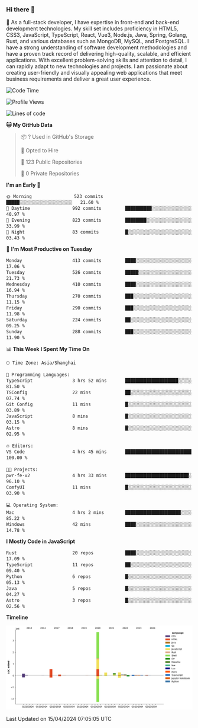 ### Hi there 👋

🌱 As a full-stack developer, I have expertise in front-end and back-end development technologies. My skill set includes proficiency in HTML5, CSS3, JavaScript, TypeScript, React, Vue3, Node.js, Java, Spring, Golang, Rust, and various databases such as MongoDB, MySQL, and PostgreSQL. I have a strong understanding of software development methodologies and have a proven track record of delivering high-quality, scalable, and efficient applications. With excellent problem-solving skills and attention to detail, I can rapidly adapt to new technologies and projects. I am passionate about creating user-friendly and visually appealing web applications that meet business requirements and deliver a great user experience.

<!--START_SECTION:waka-->
![Code Time](http://img.shields.io/badge/Code%20Time-1%2C335%20hrs%2057%20mins-blue)

![Profile Views](http://img.shields.io/badge/Profile%20Views-23-blue)

![Lines of code](https://img.shields.io/badge/From%20Hello%20World%20I%27ve%20Written-5.6%20million%20lines%20of%20code-blue)

**🐱 My GitHub Data** 

> 📦 ? Used in GitHub's Storage 
 > 
> 💼 Opted to Hire
 > 
> 📜 123 Public Repositories 
 > 
> 🔑 0 Private Repositories 
 > 
**I'm an Early 🐤** 

```text
🌞 Morning                523 commits         █████░░░░░░░░░░░░░░░░░░░░   21.60 % 
🌆 Daytime                992 commits         ██████████░░░░░░░░░░░░░░░   40.97 % 
🌃 Evening                823 commits         ████████░░░░░░░░░░░░░░░░░   33.99 % 
🌙 Night                  83 commits          █░░░░░░░░░░░░░░░░░░░░░░░░   03.43 % 
```
📅 **I'm Most Productive on Tuesday** 

```text
Monday                   413 commits         ████░░░░░░░░░░░░░░░░░░░░░   17.06 % 
Tuesday                  526 commits         █████░░░░░░░░░░░░░░░░░░░░   21.73 % 
Wednesday                410 commits         ████░░░░░░░░░░░░░░░░░░░░░   16.94 % 
Thursday                 270 commits         ███░░░░░░░░░░░░░░░░░░░░░░   11.15 % 
Friday                   290 commits         ███░░░░░░░░░░░░░░░░░░░░░░   11.98 % 
Saturday                 224 commits         ██░░░░░░░░░░░░░░░░░░░░░░░   09.25 % 
Sunday                   288 commits         ███░░░░░░░░░░░░░░░░░░░░░░   11.90 % 
```


📊 **This Week I Spent My Time On** 

```text
🕑︎ Time Zone: Asia/Shanghai

💬 Programming Languages: 
TypeScript               3 hrs 52 mins       ████████████████████░░░░░   81.50 % 
TSConfig                 22 mins             ██░░░░░░░░░░░░░░░░░░░░░░░   07.74 % 
Git Config               11 mins             █░░░░░░░░░░░░░░░░░░░░░░░░   03.89 % 
JavaScript               8 mins              █░░░░░░░░░░░░░░░░░░░░░░░░   03.15 % 
Astro                    8 mins              █░░░░░░░░░░░░░░░░░░░░░░░░   02.95 % 

🔥 Editors: 
VS Code                  4 hrs 45 mins       █████████████████████████   100.00 % 

🐱‍💻 Projects: 
pwr-fe-v2                4 hrs 33 mins       ████████████████████████░   96.10 % 
ComfyUI                  11 mins             █░░░░░░░░░░░░░░░░░░░░░░░░   03.90 % 

💻 Operating System: 
Mac                      4 hrs 2 mins        █████████████████████░░░░   85.22 % 
Windows                  42 mins             ████░░░░░░░░░░░░░░░░░░░░░   14.78 % 
```

**I Mostly Code in JavaScript** 

```text
Rust                     20 repos            ████░░░░░░░░░░░░░░░░░░░░░   17.09 % 
TypeScript               11 repos            ██░░░░░░░░░░░░░░░░░░░░░░░   09.40 % 
Python                   6 repos             █░░░░░░░░░░░░░░░░░░░░░░░░   05.13 % 
Java                     5 repos             █░░░░░░░░░░░░░░░░░░░░░░░░   04.27 % 
Astro                    3 repos             █░░░░░░░░░░░░░░░░░░░░░░░░   02.56 % 
```



**Timeline**

![Lines of Code chart](https://raw.githubusercontent.com/elton/elton/main/assets/bar_graph.png)


 Last Updated on 15/04/2024 07:05:05 UTC
<!--END_SECTION:waka-->

<!--
**elton/elton** is a ✨ _special_ ✨ repository because its `README.md` (this file) appears on your GitHub profile.

Here are some ideas to get you started:

- 🔭 I’m currently working on ...
- 🌱 I’m currently learning ...
- 👯 I’m looking to collaborate on ...
- 🤔 I’m looking for help with ...
- 💬 Ask me about ...
- 📫 How to reach me: ...
- 😄 Pronouns: ...
- ⚡ Fun fact: ...
-->
